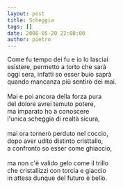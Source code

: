 ```yaml
---
layout: post
title: Scheggia
tags: []
date: 2008-05-20 22:08:00
author: pietro
---
```

Come fu tempo dei fu e io lo lasciai<br/>esistere, permetto a torto che sarà<br/>oggi sera, infatti so esser buio saprà<br/>quando mancanza più sentirò dei mai.<br/><br/>Mai e poi ancora della forza pura<br/>del dolore avrei temuto potere,<br/>ma imparato ho a conoscere <br/>l'unica scheggia di realtà sicura,<br/><br/>mai ora tornerò perduto nel coccio,<br/>dopo aver udito distinto cristtallo,<br/>a confronto so esser come ghiaccio,<br/><br/>ma non c'è valido gelo come il trillo<br/>che cristallizzi con torcia e giaccio<br/>in attesa dunque del futuro è bello.

